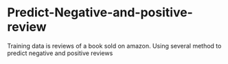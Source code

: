 # Predict-Negative-and-positive-review
Training data is reviews of a book sold on amazon. Using several method to predict negative and positive reviews
